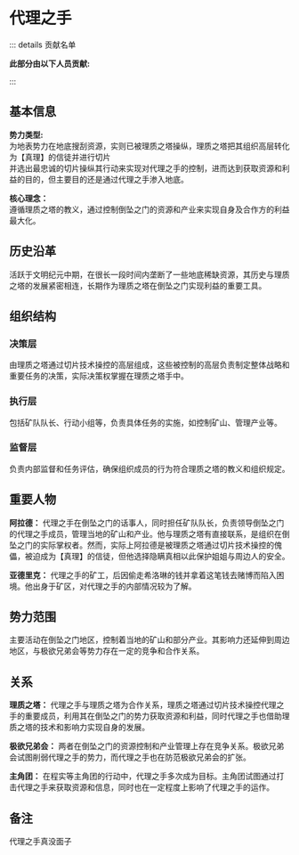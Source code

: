 # 代理之手
::: details 贡献名单

**此部分由以下人员贡献:**
<MemberBlock :filterNames="teamMembers" />

<script setup>

const teamMembers = [
"莘星",
'Mars',
];
</script>

:::

## 基本信息

**势力类型:**   
为地表势力在地底搜刮资源，实则已被理质之塔操纵，理质之塔把其组织高层转化为【真理】的信徒并进行切片  
并选出最忠诚的切片操纵其行动来实现对代理之手的控制，进而达到获取资源和利益的目的，但主要目的还是通过代理之手渗入地底。  

**核心理念：**   
遵循理质之塔的教义，通过控制倒坠之门的资源和产业来实现自身及合作方的利益最大化。
## 历史沿革
活跃于文明纪元中期，在很长一段时间内垄断了一些地底稀缺资源，其历史与理质之塔的发展紧密相连，长期作为理质之塔在倒坠之门实现利益的重要工具。
## 组织结构
### 决策层
由理质之塔通过切片技术操控的高层组成，这些被控制的高层负责制定整体战略和重要任务的决策，实际决策权掌握在理质之塔手中。
### 执行层
包括矿队队长、行动小组等，负责具体任务的实施，如控制矿山、管理产业等。
### 监督层
负责内部监督和任务评估，确保组织成员的行为符合理质之塔的教义和组织规定。
## 重要人物
**阿拉德：** 代理之手在倒坠之门的话事人，同时担任矿队队长，负责领导倒坠之门的代理之手成员，管理当地的矿山和产业。他与理质之塔有直接联系，是组织在倒坠之门的实际掌权者。然而，实际上阿拉德是被理质之塔通过切片技术操控的傀儡，被迫成为【真理】的信徒，但他选择隐瞒真相以此保护姐姐与周边人的安全。  

**亚德里克：** 代理之手的矿工，后因偷走希洛琳的钱并拿着这笔钱去赌博而陷入困境。他出身于矿区，对代理之手的内部情况较为了解。  
## 势力范围
主要活动在倒坠之门地区，控制着当地的矿山和部分产业。其影响力还延伸到周边地区，与极欲兄弟会等势力存在一定的竞争和合作关系。
## 关系
**理质之塔：** 代理之手与理质之塔为合作关系，理质之塔通过切片技术操控代理之手的重要成员，利用其在倒坠之门的势力获取资源和利益，同时代理之手也借助理质之塔的技术和影响力实现自身的发展。  

**极欲兄弟会：** 两者在倒坠之门的资源控制和产业管理上存在竞争关系。极欲兄弟会试图削弱代理之手的势力，而代理之手也在防范极欲兄弟会的扩张。

**主角团：** 在程实等主角团的行动中，代理之手多次成为目标。主角团试图通过打击代理之手来获取资源和信息，同时也在一定程度上影响了代理之手的运作。  
## 备注
代理之手真没面子
